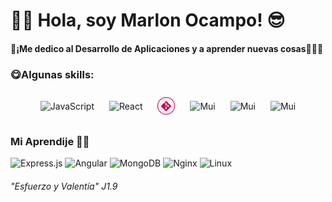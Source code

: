 # 👋🏻 Hola, soy Marlon Ocampo! 😎

#### 🤩¡Me dedico al **Desarrollo de Aplicaciones** y a aprender nuevas cosas🧑🏻‍💻

### 😋Algunas skills:

<p align="center">
    <img style="margin: 10px" align="center" src="https://raw.githubusercontent.com/marlonocampos/MarlonOcampo/7cec0b29d09e4306e26fd421800e56d5dea361c5/src/assets/Js.svg" alt="JavaScript" height="28px" width="28px" />
    <img style="margin: 10px" align="center" src="https://raw.githubusercontent.com/marlonocampos/MarlonOcampo/7302f6d07908915335f1c296f38664842addb0bc/src/images/react.svg" alt="React" height="28px" width="28px" />
    <img style="margin: 10px" align="center" src="https://raw.githubusercontent.com/marlonocampo/MarlonOcampo/8d793453ddb62e9875e6c9c5900ed8a9094b47f8/src/assets/git.svg" alt="React" height="28px" width="28px" />
    <img style="margin: 10px" align="center" src="https://raw.githubusercontent.com/marlonocampos/MarlonOcampo/7cec0b29d09e4306e26fd421800e56d5dea361c5/src/assets/mui.svg" alt="Mui" height="28px" width="28px" />
    <img style="margin: 10px" align="center" src="https://raw.githubusercontent.com/marlonocampos/MarlonOcampo/7cec0b29d09e4306e26fd421800e56d5dea361c5/src/assets/.net.svg" alt="Mui" height="28px" width="28px" />
    <img style="margin: 10px" align="center" src="https://raw.githubusercontent.com/marlonocampos/MarlonOcampo/7cec0b29d09e4306e26fd421800e56d5dea361c5/src/assets/Group%205.svg" alt="Mui" height="28px" width="28px" />
</p>

### Mi Aprendije 🎯💡
![Express.js](https://img.shields.io/badge/express.js-%23404d59.svg?style=for-the-badge&logo=express&logoColor=%2361DAFB)
![Angular](https://img.shields.io/badge/angular-%23DD0031.svg?style=for-the-badge&logo=angular&logoColor=white)
![MongoDB](https://img.shields.io/badge/MongoDB-%234ea94b.svg?style=for-the-badge&logo=mongodb&logoColor=white)
![Nginx](https://img.shields.io/badge/nginx-%23009639.svg?style=for-the-badge&logo=nginx&logoColor=white)
![Linux](https://img.shields.io/badge/Linux-FCC624?style=for-the-badge&logo=linux&logoColor=black)
###### "Esfuerzo y Valentía" J1.9
#### 